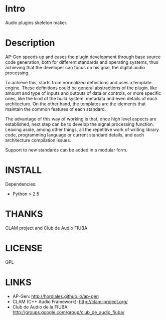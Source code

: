 Intro
=====

Audio plugins skeleton maker.

Description
===========

AP-Gen speeds up and eases the plugin development through base source code
generation, both for different standards and operating systems, thus achieving
that the developer can focus on his goal, the digital audio processing.

To achieve this, starts from normalized definitions and uses a template engine.
These definitions could be general abstractions of the plugin, like amount and
type of inputs and outputs of data or controls, or more specific ones, like the
kind of the build system, metadata and even details of each architecture. On
the other hand, the templates are the elements that maintain the common
features of each standard.

The advantage of this way of working is that, once high level aspects are
established, next step can be to develop the signal processing function.
Leaving aside, among other things, all the repetitive work of writing library
code, programming language or current standard details, and each architecture
compilation issues.

Support to new standards can be added in a modular form.

INSTALL
=======

Dependencies:
  * Python > 2.5

THANKS
======

CLAM project and Club de Audio FIUBA.

LICENSE
=======

GPL

LINKS
=====

 * AP-Gen: http://hordiales.github.io/ap-gen
 * CLAM (C++ Audio Framework): http://clam-project.org/ 
 * Club de Audio de la FIUBA: http://groups.google.com/group/club_de_audio_fiuba/
